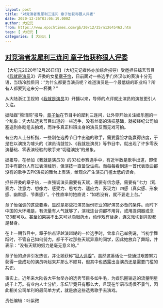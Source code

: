 ```yaml
---
layout: post
title: "对竞演者发犀利三连问 章子怡获称狠人评委"
date: 2020-12-26T03:06:19.000Z
author: 大纪元
from: https://www.epochtimes.com/gb/20/12/25/n12645462.htm
tags: [ 大纪元 ]
categories: [ 大纪元 ]
---
```

<!--1608951979000-->
[对竞演者发犀利三连问 章子怡获称狠人评委](https://www.epochtimes.com/gb/20/12/25/n12645462.htm)
------

<div>
<p>【大纪元2020年12月26日讯】（大纪元记者佟亦加综合报导）受邀担任综艺节目《<a href="https://www.epochtimes.com/gb/tag/%E6%88%91%E5%B0%B1%E6%98%AF%E6%BC%94%E5%91%98.html">我就是演员</a>3》评委的女星<a href="https://www.epochtimes.com/gb/tag/%E7%AB%A0%E5%AD%90%E6%80%A1.html">章子怡</a>，日前面对一些选手门外汉似的表演十分无语，当场冷脸质问：“为什么都要当演员呢？难道演员是一个最低级的职业吗？所有人都要到这来分一杯羹？”</p><p>从大陆浙江卫视的《<a href="https://www.epochtimes.com/gb/tag/%E6%88%91%E5%B0%B1%E6%98%AF%E6%BC%94%E5%91%98.html">我就是演员</a>3》开播以来，导师的点评就比演员的演技更引人关注。</p><p>据陆媒“腾讯网”报导，<a href="https://www.epochtimes.com/gb/tag/%E7%AB%A0%E5%AD%90%E6%80%A1.html">章子怡</a>在节目中的犀利三连问，让外界开始关注娱乐圈的一个乱象：凭大陆选秀节目出道的一些选手，没有丝毫的演技基础，就被经纪公司加塞送到各剧组去拍戏，而许多真正科班出身的演员反而无戏可拍。</p><p>有业内人士分析指，一些刚在选秀节目中出道的歌手，需要露脸才能赢得热度，于是在以演技为噱头的《演员请就位》、《我就是演员》等节目中，就出现了许多零表演基础、零表演经验的歌手来“切磋演技”的景象。</p><p>据报导，在参加《我就是演员3》的33位参赛选手中，有近半数是歌手出道，即使其中有部分人有过表演经历，但演技一直备受诟病。而每每看到连一首代表歌曲都没有的歌手去PK演技的舞台上表演，给观众产生演员门槛太低的误会。</p><p>担任评委的章子怡，一直强调演员需要有天赋，需要有信念感，需要有“七力（观察力、注意力、想像力、感受力、思考力、适应力、表现力）四感（真实感、形象感、幽默感、节奏感）”。个性直率的她直说：“如若没有，就不要走上台。”</p><p>章子怡强调的这些要素，显然是那些把演员当份职业的好演员必备的条件。而时下中国的大环境是，有流量有人气就够了，演戏连台词都不用背，或用提词器或念123都可以。甚至如果哭不出来可以滴眼药水，动作戏有替身，连文戏切到背影都是替身。</p><p>在上一期节目中，章子怡点评越演越糊的一位选手时，曾拿自己举例说，当初学舞蹈时，不管自己如何努力，都干不过那些天赋异禀的同学，因此她放弃了舞蹈，并表示：“没有天赋的努力是毫无意义的。”</p><p>章子怡的点评引发热议，并让她获称“<a href="https://www.epochtimes.com/gb/tag/%E7%8B%A0%E4%BA%BA%E8%AF%84%E5%A7%94.html">狠人评委</a>”。虽然这番话让一些通过艰苦努力获得一些成功的演员听起来并那么不顺耳，但其中也透露出当演员还是需要门槛的共识。</p><p>事实上，近年来大陆各大平台举办的选秀节目多如牛毛，为娱乐圈输送的流量明星成千上万。有业内人士分析，乐坛毕竟只有那么大，且现在华语市场很不景气，因此相关公司牟利的最简单方式，就是放这些选秀歌手去演戏。</p><p>责任编辑：叶紫微</p>
</div>
